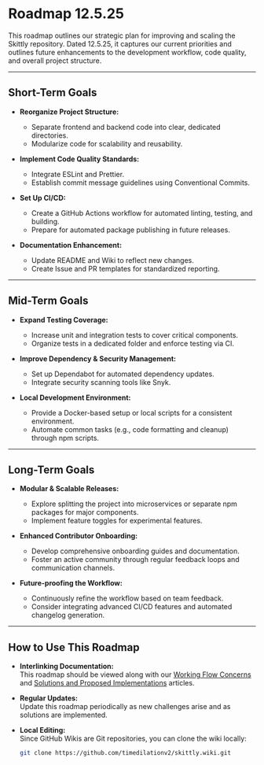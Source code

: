 # Roadmap 12.5.25

This roadmap outlines our strategic plan for improving and scaling the Skittly repository. Dated 12.5.25, it captures our current priorities and outlines future enhancements to the development workflow, code quality, and overall project structure.

---

## Short-Term Goals

- **Reorganize Project Structure:**
  - Separate frontend and backend code into clear, dedicated directories.
  - Modularize code for scalability and reusability.
  
- **Implement Code Quality Standards:**
  - Integrate ESLint and Prettier.
  - Establish commit message guidelines using Conventional Commits.

- **Set Up CI/CD:**
  - Create a GitHub Actions workflow for automated linting, testing, and building.
  - Prepare for automated package publishing in future releases.

- **Documentation Enhancement:**
  - Update README and Wiki to reflect new changes.
  - Create Issue and PR templates for standardized reporting.

---

## Mid-Term Goals

- **Expand Testing Coverage:**
  - Increase unit and integration tests to cover critical components.
  - Organize tests in a dedicated folder and enforce testing via CI.

- **Improve Dependency & Security Management:**
  - Set up Dependabot for automated dependency updates.
  - Integrate security scanning tools like Snyk.

- **Local Development Environment:**
  - Provide a Docker-based setup or local scripts for a consistent environment.
  - Automate common tasks (e.g., code formatting and cleanup) through npm scripts.

---

## Long-Term Goals

- **Modular & Scalable Releases:**
  - Explore splitting the project into microservices or separate npm packages for major components.
  - Implement feature toggles for experimental features.

- **Enhanced Contributor Onboarding:**
  - Develop comprehensive onboarding guides and documentation.
  - Foster an active community through regular feedback loops and communication channels.

- **Future-proofing the Workflow:**
  - Continuously refine the workflow based on team feedback.
  - Consider integrating advanced CI/CD features and automated changelog generation.

---

## How to Use This Roadmap

- **Interlinking Documentation:**  
  This roadmap should be viewed along with our [Working Flow Concerns](WorkingFlowConcerns) and [Solutions and Proposed Implementations](Solutions) articles.
  
- **Regular Updates:**  
  Update this roadmap periodically as new challenges arise and as solutions are implemented.

- **Local Editing:**  
  Since GitHub Wikis are Git repositories, you can clone the wiki locally:
  ```bash
  git clone https://github.com/timedilationv2/skittly.wiki.git
